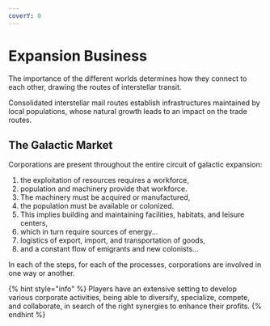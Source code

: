 ```yaml
---
coverY: 0
---
```


# Expansion Business

The importance of the different worlds determines how they connect to each other, drawing the routes of interstellar transit.

Consolidated interstellar mail routes establish infrastructures maintained by local populations, whose natural growth leads to an impact on the trade routes.

## The Galactic Market

Corporations are present throughout the entire circuit of galactic expansion:

1. the exploitation of resources requires a workforce,
2. population and machinery provide that workforce.
3. The machinery must be acquired or manufactured,
4. the population must be available or colonized.
5. This implies building and maintaining facilities, habitats, and leisure centers,
6. which in turn require sources of energy...
7. logistics of export, import, and transportation of goods,
8. and a constant flow of emigrants and new colonists...

In each of the steps, for each of the processes, corporations are involved in one way or another.

{% hint style="info" %}
Players have an extensive setting to develop various corporate activities, being able to diversify, specialize, compete, and collaborate, in search of the right synergies to enhance their profits.
{% endhint %}
